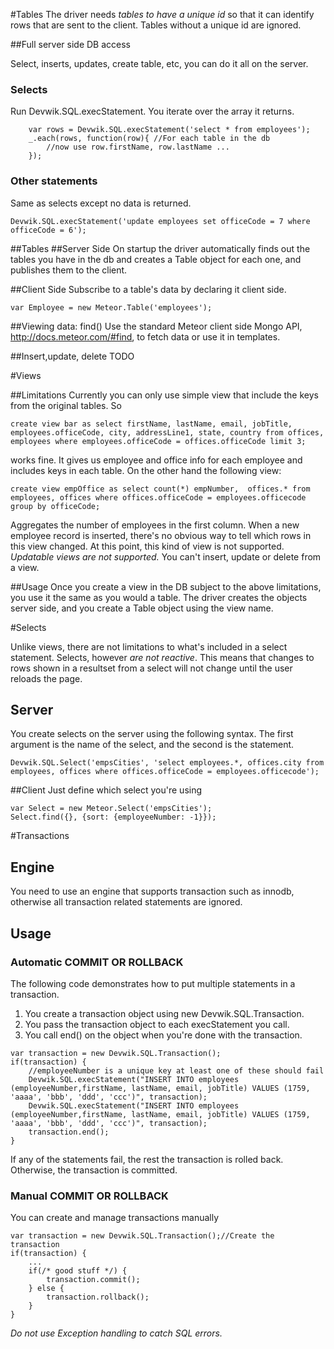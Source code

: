 #Tables
The driver needs  *tables to have a unique id* so that it can identify rows that are sent to the client. Tables without a unique id are ignored.

##Full server side DB access

Select, inserts, updates, create table, etc, you can do it all on the server.
### Selects
Run Devwik.SQL.execStatement. You iterate over the array it returns.
```
	var rows = Devwik.SQL.execStatement('select * from employees');
	_.each(rows, function(row){ //For each table in the db
		//now use row.firstName, row.lastName ...
	});
```

### Other statements

Same as selects except no data is returned.
```
Devwik.SQL.execStatement('update employees set officeCode = 7 where officeCode = 6');
```

##Tables
##Server Side
On startup the driver automatically finds out the tables you have in the db and creates a Table object for each one, and publishes them to the client. 

##Client Side
Subscribe to a table's data by declaring it client side. 
```
var Employee = new Meteor.Table('employees');
```
##Viewing data: find()
Use the standard Meteor client side Mongo API, http://docs.meteor.com/#find, to fetch data or use it in templates.

##Insert,update, delete
TODO

#Views

##Limitations
Currently you can only use simple view that include the keys from the original tables.
So 
```
create view bar as select firstName, lastName, email, jobTitle, employees.officeCode, city, addressLine1, state, country from offices, employees where employees.officeCode = offices.officeCode limit 3;
```
works fine. It gives us employee and office info for each employee and includes keys in each table.
On the other hand the following view:
```
create view empOffice as select count(*) empNumber,  offices.* from employees, offices where offices.officeCode = employees.officecode group by officeCode;
```
Aggregates the number of employees in the first column. When a new employee record is inserted, there's no obvious way to tell which rows in this view changed. At this point, this kind of view is not supported.
*Updatable views are not supported.* You can't insert, update or delete from a view.

##Usage
Once you create a view in the DB subject to the above limitations, you use it the same as you would a table. The driver creates the objects server side, and you create a Table object using the view name. 


#Selects

Unlike views, there are not limitations to what's included in a select statement. Selects, however *are not reactive*. This means that changes to rows shown in a resultset from a select will not change until the user reloads the page.

## Server
You create selects on the server using the following syntax. The first argument is the name of the select, and the second is the statement. 
```
Devwik.SQL.Select('empsCities', 'select employees.*, offices.city from employees, offices where offices.officeCode = employees.officecode');
```

##Client
Just define which select you're using
```
var Select = new Meteor.Select('empsCities');
Select.find({}, {sort: {employeeNumber: -1}});
```

#Transactions

## Engine
You need to use an engine that supports transaction such as innodb, otherwise all transaction related statements are ignored.

## Usage

### Automatic COMMIT OR ROLLBACK
The following code demonstrates how to put multiple statements in a transaction.
1. You create a transaction object using new Devwik.SQL.Transaction.
2. You pass the transaction object to each execStatement you call.
3. You call end() on the object when you're done with the transaction.
```
var transaction = new Devwik.SQL.Transaction();
if(transaction) {
	//employeeNumber is a unique key at least one of these should fail
	Devwik.SQL.execStatement("INSERT INTO employees (employeeNumber,firstName, lastName, email, jobTitle) VALUES (1759, 'aaaa', 'bbb', 'ddd', 'ccc')", transaction);
	Devwik.SQL.execStatement("INSERT INTO employees (employeeNumber,firstName, lastName, email, jobTitle) VALUES (1759, 'aaaa', 'bbb', 'ddd', 'ccc')", transaction);
	transaction.end();
}
```
If any of the statements fail, the rest the transaction is rolled back. Otherwise, the transaction is committed.


### Manual COMMIT OR ROLLBACK
You can create and manage transactions manually
```
var transaction = new Devwik.SQL.Transaction();//Create the transaction
if(transaction) {
	...
	if(/* good stuff */) {
		transaction.commit();
	} else {
		transaction.rollback();
	}
}
```

*Do not use Exception handling to catch SQL errors.* 
